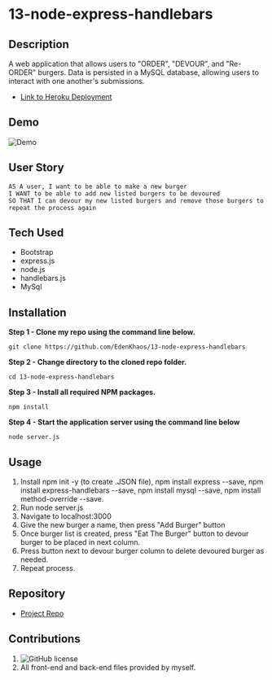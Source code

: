# 13-node-express-handlebars

## Description
A web application that allows users to "ORDER", "DEVOUR", and "Re-ORDER" burgers. Data is persisted in a MySQL database, allowing users to interact with one another's submissions.
- [Link to Heroku Deployment]()

## Demo 

![Demo](https://github.com/EdenKhaos/13-node-express-handlebars/blob/master/public/assets/img/burgers.gif)

## User Story
```
AS A user, I want to be able to make a new burger
I WANT to be able to add new listed burgers to be devoured
SO THAT I can devour my new listed burgers and remove those burgers to repeat the process again
```
## Tech Used
* Bootstrap
* express.js
* node.js
* handlebars.js
* MySql

## Installation
**Step 1 - Clone my repo using the command line below.**
```
git clone https://github.com/EdenKhaos/13-node-express-handlebars
```
**Step 2 - Change directory to the cloned repo folder.**
```
cd 13-node-express-handlebars
```
**Step 3 - Install all required NPM packages.**
```
npm install
```
**Step 4 - Start the application server using the command line below**
```
node server.js
```

## Usage
1. Install npm init -y (to create .JSON file), npm install express --save, npm install express-handlebars --save, npm install mysql --save, npm install method-override --save.
2. Run node server.js
3. Navigate to localhost:3000
4. Give the new burger a name, then press "Add Burger" button
6. Once burger list is created, press "Eat The Burger" button to devour burger to be placed in next column.
7. Press button next to devour burger column to delete devoured burger as needed.
8. Repeat process.

## Repository

  - [Project Repo](https://github.com/EdenKhaos/13-node-express-handlebars)

## Contributions
1. ![GitHub license](https://img.shields.io/badge/Made%20by-%40EdenKhaos-orange)
2. All front-end and back-end files provided by myself.


